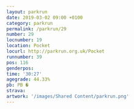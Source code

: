 ```yaml
---
layout: parkrun
date: 2019-03-02 09:00 +0100
category: parkrun
permalink: /parkrun/29
number: 29
locnumber: 19
location: Pocket
locurl: http://parkrun.org.uk/Pocket
runnumber: 39
pos: 116
genderpos: 
time: '30:27'
agegrade: 44.33%
pb: PB �
strava: 
artwork: '/images/Shared Content/parkrun.png'
---
```

